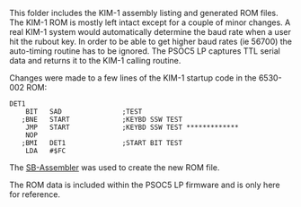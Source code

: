 This folder includes the KIM-1 assembly listing and generated ROM files.
The KIM-1 ROM is mostly left intact except for a couple of minor changes.
A real KIM-1 system would automatically determine the baud rate when a user hit the rubout key.
In order to be able to get higher baud rates (ie 56700) the auto-timing routine has to be ignored.
The PSOC5 LP captures TTL serial data and returns it to the KIM-1 calling routine.

Changes were made to a few lines of the KIM-1 startup code in the 6530-002 ROM:

    DET1
        BIT   SAD       		;TEST
       ;BNE   START     		;KEYBD SSW TEST
        JMP   START     		;KEYBD SSW TEST *************
        NOP
       ;BMI   DET1      		;START BIT TEST
        LDA   #$FC

The [SB-Assembler](https://www.sbprojects.net/sbasm/) was used to create the new ROM file.

The ROM data is included within the PSOC5 LP firmware and is only here for reference.
